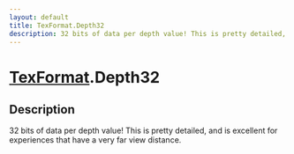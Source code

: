 ```yaml
---
layout: default
title: TexFormat.Depth32
description: 32 bits of data per depth value! This is pretty detailed, and is excellent for experiences that have a very far view distance.
---
```

# [TexFormat]({{site.url}}/Pages/Reference/TexFormat.html).Depth32

## Description
32 bits of data per depth value! This is pretty detailed, and is excellent for experiences
that have a very far view distance.

